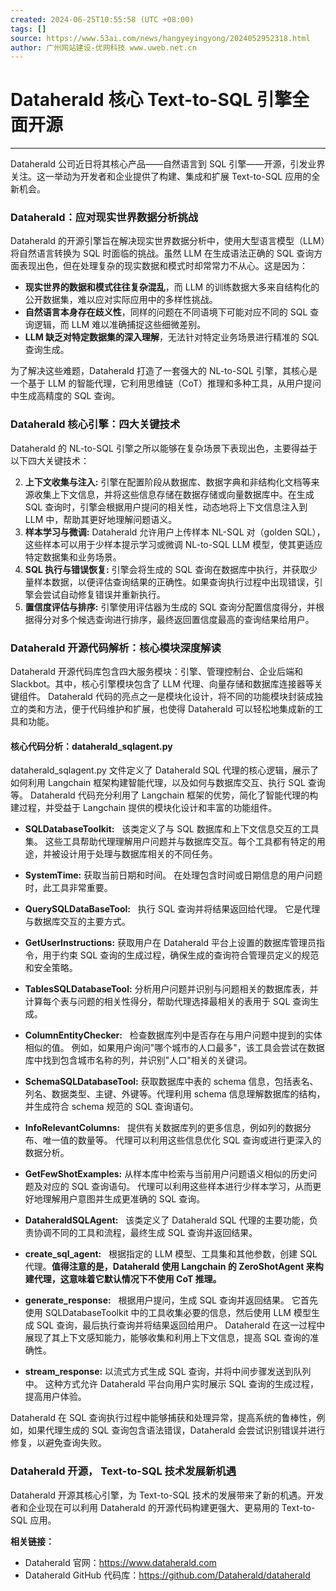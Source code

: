 ```yaml
---
created: 2024-06-25T10:55:58 (UTC +08:00)
tags: []
source: https://www.53ai.com/news/hangyeyingyong/2024052952318.html
author: 广州网站建设-优网科技 www.uweb.net.cn
---
```


# Dataherald 核心 Text-to-SQL 引擎全面开源

---

Dataherald 公司近日将其核心产品——自然语言到 SQL 引擎——开源，引发业界关注。这一举动为开发者和企业提供了构建、集成和扩展 Text-to-SQL 应用的全新机会。

### **Dataherald：应对现实世界数据分析挑战**

Dataherald 的开源引擎旨在解决现实世界数据分析中，使用大型语言模型（LLM）将自然语言转换为 SQL 时面临的挑战。虽然 LLM 在生成语法正确的 SQL 查询方面表现出色，但在处理复杂的现实数据和模式时却常常力不从心。这是因为：

- **现实世界的数据和模式往往复杂混乱**，而 LLM 的训练数据大多来自结构化的公开数据集，难以应对实际应用中的多样性挑战。
- **自然语言本身存在歧义性**，同样的问题在不同语境下可能对应不同的 SQL 查询逻辑，而 LLM 难以准确捕捉这些细微差别。
- **LLM 缺乏对特定数据集的深入理解**，无法针对特定业务场景进行精准的 SQL 查询生成。

为了解决这些难题，Dataherald 打造了一套强大的 NL-to-SQL 引擎，其核心是一个基于 LLM 的智能代理，它利用思维链（CoT）推理和多种工具，从用户提问中生成高精度的 SQL 查询。

### **Dataherald 核心引擎：四大关键技术**

Dataherald 的 NL-to-SQL 引擎之所以能够在复杂场景下表现出色，主要得益于以下四大关键技术：

2.  **上下文收集与注入:** 引擎在配置阶段从数据库、数据字典和非结构化文档等来源收集上下文信息，并将这些信息存储在数据存储或向量数据库中。在生成 SQL 查询时，引擎会根据用户提问的相关性，动态地将上下文信息注入到 LLM 中，帮助其更好地理解问题语义。
3.  **样本学习与微调:** Dataherald 允许用户上传样本 NL-SQL 对（golden SQL），这些样本可以用于少样本提示学习或微调 NL-to-SQL LLM 模型，使其更适应特定数据集和业务场景。
4.  **SQL 执行与错误恢复:** 引擎会将生成的 SQL 查询在数据库中执行，并获取少量样本数据，以便评估查询结果的正确性。如果查询执行过程中出现错误，引擎会尝试自动修复错误并重新执行。
5.  **置信度评估与排序:** 引擎使用评估器为生成的 SQL 查询分配置信度得分，并根据得分对多个候选查询进行排序，最终返回置信度最高的查询结果给用户。

### **Dataherald 开源代码解析：核心模块深度解读**

Dataherald 开源代码库包含四大服务模块：引擎、管理控制台、企业后端和 Slackbot。其中，核心引擎模块包含了 LLM 代理、向量存储和数据库连接器等关键组件。 Dataherald 代码的亮点之一是模块化设计，将不同的功能模块封装成独立的类和方法，便于代码维护和扩展，也使得 Dataherald 可以轻松地集成新的工具和功能。

#### **核心代码分析：dataherald_sqlagent.py**

dataherald_sqlagent.py 文件定义了 Dataherald SQL 代理的核心逻辑，展示了如何利用 Langchain 框架构建智能代理，以及如何与数据库交互、执行 SQL 查询等。 Dataherald 代码充分利用了 Langchain 框架的优势，简化了智能代理的构建过程，并受益于 Langchain 提供的模块化设计和丰富的功能组件。

- **SQLDatabaseToolkit:**   该类定义了与 SQL 数据库和上下文信息交互的工具集。 这些工具帮助代理理解用户问题并与数据库交互。每个工具都有特定的用途，并被设计用于处理与数据库相关的不同任务。

- **SystemTime:** 获取当前日期和时间。 在处理包含时间或日期信息的用户问题时，此工具非常重要。
- **QuerySQLDataBaseTool:**   执行 SQL 查询并将结果返回给代理。 它是代理与数据库交互的主要方式。
- **GetUserInstructions:** 获取用户在 Dataherald 平台上设置的数据库管理员指令，用于约束 SQL 查询的生成过程，确保生成的查询符合管理员定义的规范和安全策略。
- **TablesSQLDatabaseTool:** 分析用户问题并识别与问题相关的数据库表，并计算每个表与问题的相关性得分，帮助代理选择最相关的表用于 SQL 查询生成。
- **ColumnEntityChecker:**   检查数据库列中是否存在与用户问题中提到的实体相似的值。 例如，如果用户询问"哪个城市的人口最多"，该工具会尝试在数据库中找到包含城市名称的列，并识别"人口"相关的关键词。
- **SchemaSQLDatabaseTool:** 获取数据库中表的 schema 信息，包括表名、列名、数据类型、主键、外键等。代理利用 schema 信息理解数据库的结构，并生成符合 schema 规范的 SQL 查询语句。
- **InfoRelevantColumns:**   提供有关数据库列的更多信息，例如列的数据分布、唯一值的数量等。 代理可以利用这些信息优化 SQL 查询或进行更深入的数据分析。
- **GetFewShotExamples:** 从样本库中检索与当前用户问题语义相似的历史问题及对应的 SQL 查询语句。 代理可以利用这些样本进行少样本学习，从而更好地理解用户意图并生成更准确的 SQL 查询。

- **DataheraldSQLAgent:**   该类定义了 Dataherald SQL 代理的主要功能，负责协调不同的工具和流程，最终生成 SQL 查询并返回结果。

- **create_sql_agent:**   根据指定的 LLM 模型、工具集和其他参数，创建 SQL 代理。**值得注意的是，Dataherald 使用 Langchain 的 ZeroShotAgent 来构建代理，这意味着它默认情况下不使用 CoT 推理。**
- **generate_response:**   根据用户提问，生成 SQL 查询并返回结果。 它首先使用 SQLDatabaseToolkit 中的工具收集必要的信息，然后使用 LLM 模型生成 SQL 查询，最后执行查询并将结果返回给用户。 Dataherald 在这一过程中展现了其上下文感知能力，能够收集和利用上下文信息，提高 SQL 查询的准确性。
- **stream_response:** 以流式方式生成 SQL 查询，并将中间步骤发送到队列中。 这种方式允许 Dataherald 平台向用户实时展示 SQL 查询的生成过程，提高用户体验。

Dataherald 在 SQL 查询执行过程中能够捕获和处理异常，提高系统的鲁棒性，例如，如果代理生成的 SQL 查询包含语法错误，Dataherald 会尝试识别错误并进行修复，以避免查询失败。

### **Dataherald 开源， Text-to-SQL 技术发展新机遇**

Dataherald 开源其核心引擎，为 Text-to-SQL 技术的发展带来了新的机遇。开发者和企业现在可以利用 Dataherald 的开源代码构建更强大、更易用的 Text-to-SQL 应用。

**相关链接：**

- Dataherald 官网：https://www.dataherald.com
- Dataherald GitHub 代码库：https://github.com/Dataherald/dataherald

